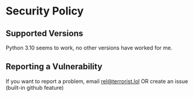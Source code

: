 # Security Policy

## Supported Versions
Python 3.10 seems to work, no other versions have worked for me.

## Reporting a Vulnerability
If you want to report a problem, email rel@terrorist.lol OR create an issue (built-in github feature)
